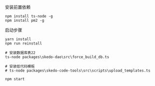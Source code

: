 安装前置依赖
```shell
npm install ts-node -g
npm install pm2 -g
```

启动步骤

```shell
yarn install
npm run reinstall

# 安装数据库表22
ts-node packages\skedo-dao\src\force_build_db.ts

# 安装低代码模板
# ts-node packages\skedo-code-tools\src\scripts\upload_templates.ts

npm start
```


